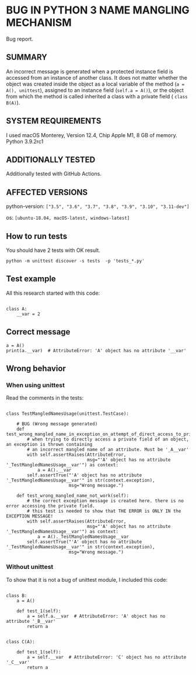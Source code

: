 # BUG IN PYTHON 3 NAME MANGLING MECHANISM

Bug report.

## SUMMARY

An incorrect message is generated when a protected instance field is accessed from an instance of another class.
It does not matter whether the object was created inside the object as a local variable of the method (`a = A(),
unittest`), assigned to an instance field (`self.a = A()`), or the object from which the method is called inherited
a class with a private field ( `class B(A)`).

## SYSTEM REQUIREMENTS

I used macOS Monterey, Version 12.4, Chip Apple M1, 8 GB of memory.
Python 3.9.2rc1

## ADDITIONALLY TESTED

Additionally tested with GitHub Actions. 

## AFFECTED VERSIONS

python-version: `["3.5", "3.6", "3.7", "3.8", "3.9", "3.10", "3.11-dev"]`

os: `[ubuntu-18.04, macOS-latest, windows-latest]`


## How to run tests

You should have 2 tests with OK result.
```
python -m unittest discover -s tests  -p 'tests_*.py'
```

## Test example
All this research started with this code:
```

class A:
    __var = 2
```
## Correct message
```
a = A()
print(a.__var)  # AttributeError: 'A' object has no attribute '__var'
```
## Wrong behavior

### When using unittest
Read the comments in the tests:
```

class TestMangledNamesUsage(unittest.TestCase):

    # BUG (Wrong message generated)
    def test_wrong_mangled_name_in_exception_on_attempt_of_direct_access_to_private_var(self):
        # when trying to directly access a private field of an object, an exception is thrown containing
        # an incorrect mangled name of an attribute. Must be '_A__var'
        with self.assertRaises(AttributeError,
                               msg="'A' object has no attribute '_TestMangledNamesUsage__var'") as context:
            a = A().__var
        self.assertTrue("'A' object has no attribute '_TestMangledNamesUsage__var'" in str(context.exception),
                        msg="Wrong message.")

    def test_wrong_mangled_name_not_work(self):
        # the correct exception message is created here. there is no error accessing the private field.
        # this test is needed to show that THE ERROR is ONLY IN the EXCEPTION MESSAGE!
        with self.assertRaises(AttributeError,
                               msg="'A' object has no attribute '_TestMangledNamesUsage__var'") as context:
            a = A()._TestMangledNamesUsage__var
        self.assertTrue("'A' object has no attribute '_TestMangledNamesUsage__var'" in str(context.exception),
                        msg="Wrong message.")
```

### Without unittest

To show that it is not a bug of unittest module, I included this code:

```

class B:
    a = A()

    def test_1(self):
        a = self.a.__var  # AttributeError: 'A' object has no attribute '_B__var'
        return a


class C(A):

    def test_1(self):
        a = self.__var  # AttributeError: 'C' object has no attribute '_C__var'
        return a
```